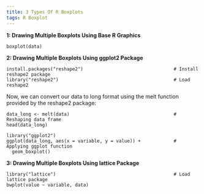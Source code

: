 ```yaml
---
title: 3 Types Of R Boxplots
tags: R Boxplot
---
```


**1: Drawing Multiple Boxplots Using Base R Graphics**

```
boxplot(data)     
```

**2: Drawing Multiple Boxplots Using ggplot2 Package**

```
install.packages("reshape2")                                 # Install reshape2 package
library("reshape2")                                          # Load reshape2
```

Now, we can convert our data to long format using the melt function provided by the reshape2 package:

```
data_long <- melt(data)                                      # Reshaping data frame
head(data_long) 

library("ggplot2")                
ggplot(data_long, aes(x = variable, y = value)) +            # Applying ggplot function
  geom_boxplot()
```  
  
**3: Drawing Multiple Boxplots Using lattice Package**

```
library("lattice")                                           # Load lattice package
bwplot(value ~ variable, data)   
``` 
  
